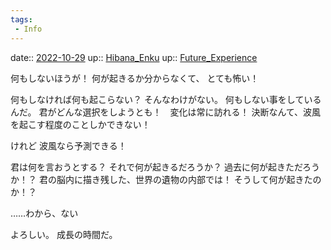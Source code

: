 ```yaml
---
tags:
 - Info
---
```


date:: [2022-10-29](Daily_Note/2022-10-29.md)
up:: [Hibana_Enku](Bar/Novel/Nacaria/Hibana_Enku.md)
up:: [Future_Experience](Bar/Novel/Chaos/Future_Experience.md)

何もしないほうが！
何が起きるか分からなくて、
とても怖い！

何もしなければ何も起こらない？
そんなわけがない。
何もしない事をしているんだ。
君がどんな選択をしようとも！　変化は常に訪れる！
決断なんて、波風を起こす程度のことしかできない！

けれど
波風なら予測できる！

君は何を言おうとする？
それで何が起きるだろうか？
過去に何が起きただろうか！？
君の脳内に描き残した、世界の遺物の内部では！
そうして何が起きたのか！？

……わから、ない

よろしい。
成長の時間だ。